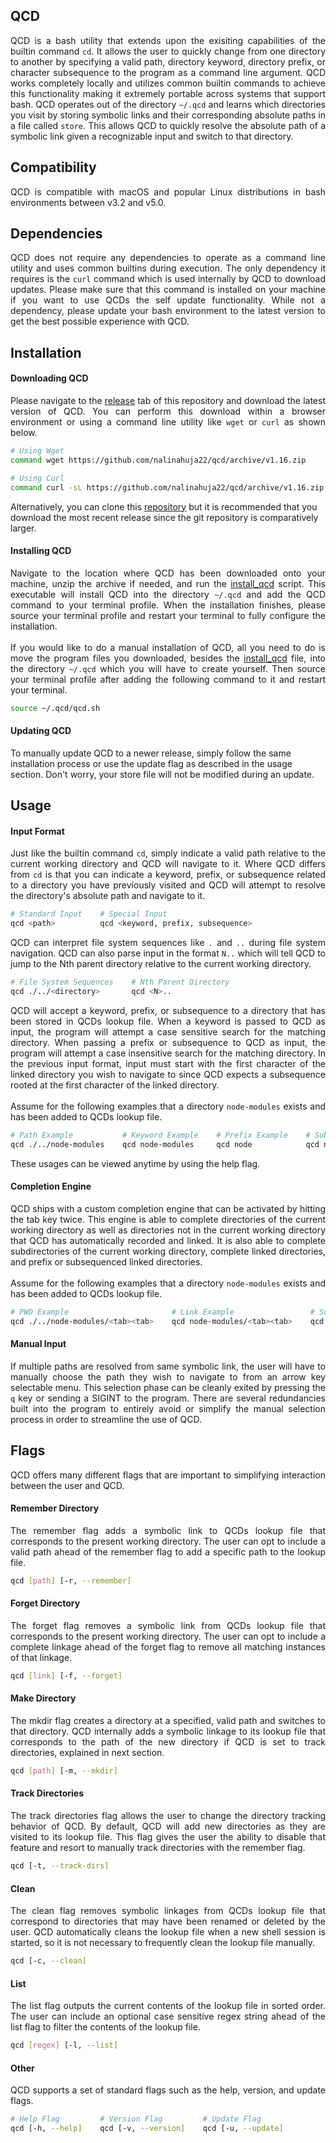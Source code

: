 ## QCD
<p align="justify">
QCD is a bash utility that extends upon the exisiting capabilities of the builtin command <code>cd</code>. It allows the user to quickly change from one directory to another by specifying a valid path, directory keyword, directory prefix, or character subsequence to the program as a command line argument. QCD works completely locally and utilizes common builtin commands to achieve this functionality making it extremely portable across systems that support bash. QCD operates out of the directory <code>~/.qcd</code> and learns which directories you visit by storing symbolic links and their corresponding absolute paths in a file called <code>store</code>. This allows QCD to quickly resolve the absolute path of a symbolic link given a recognizable input and switch to that directory.
</p>

## Compatibility
<p align="justify">
QCD is compatible with macOS and popular Linux distributions in bash environments between v3.2 and v5.0.
</p>

## Dependencies
<p align="justify">
QCD does not require any dependencies to operate as a command line utility and uses common builtins during execution. The only dependency it requires is the <code>curl</code> command which is used internally by QCD to download updates. Please make sure that this command is installed on your machine if you want to use QCDs the self update functionality. While not a dependency, please update your bash environment to the latest version to get the best possible experience with QCD.
</p>

## Installation

#### Downloading QCD
<p align="justify">
Please navigate to the <a href="https://github.com/nalinahuja22/qcd/releases">release</a> tab of this repository and download the latest version of QCD. You can perform this download within a browser environment or using a command line utility like <code>wget</code> or <code>curl</code> as shown below.

```bash
# Using Wget
command wget https://github.com/nalinahuja22/qcd/archive/v1.16.zip

# Using Curl
command curl -sL https://github.com/nalinahuja22/qcd/archive/v1.16.zip > v1.16.zip
```

Alternatively, you can clone this <a href="https://github.com/nalinahuja22/qcd">repository</a> but it is recommended that you download the most recent release since the git repository is comparatively larger.
</p>

#### Installing QCD
<p align="justify">
Navigate to the location where QCD has been downloaded onto your machine, unzip the archive if needed, and run the <a href="https://github.com/nalinahuja22/qcd/blob/master/install_qcd">install_qcd</a> script. This executable will install QCD into the directory <code>~/.qcd</code> and add the QCD command to your terminal profile. When the installation finishes, please source your terminal profile and restart your terminal to fully configure the installation.<br><br>If you would like to do a manual installation of QCD, all you need to do is move the program files you downloaded, besides the <a href="https://github.com/nalinahuja22/qcd/blob/master/install_qcd">install_qcd</a> file, into the directory <code>~/.qcd</code> which you will have to create yourself. Then source your terminal profile after adding the following command to it and restart your terminal.

```bash
source ~/.qcd/qcd.sh
```

#### Updating QCD
To manually update QCD to a newer release, simply follow the same installation process or use the update flag as described in the usage section. Don't worry, your store file will not be modified during an update.
</p>

## Usage

#### Input Format
<p align="justify">
Just like the builtin command <code>cd</code>, simply indicate a valid path relative to the current working directory and QCD will navigate to it. Where QCD differs from <code>cd</code> is that you can indicate a keyword, prefix, or subsequence related to a directory you have previously visited and QCD will attempt to resolve the directory's absolute path and navigate to it.
</p>

```bash
# Standard Input    # Special Input
qcd <path>          qcd <keyword, prefix, subsequence>
```

<p align="justify">
QCD can interpret file system sequences like <code>.</code> and <code>..</code> during file system navigation. QCD can also parse input in the format <code>N..</code> which will tell QCD to jump to the Nth parent directory relative to the current working directory.
</p>

```bash
# File System Sequences    # Nth Parent Directory
qcd ./../<directory>       qcd <N>..
```

<p align="justify">
QCD will accept a keyword, prefix, or subsequence to a directory that has been stored in QCDs lookup file. When a keyword is passed to QCD as input, the program will attempt a case sensitive search for the matching directory. When passing a prefix or subsequence to QCD as input, the program will attempt a case insensitive search for the matching directory. In the previous input format, input must start with the first character of the linked directory you wish to navigate to since QCD expects a subsequence rooted at the first character of the linked directory.<br><br>Assume for the following examples that a directory <code>node-modules</code> exists and has been added to QCDs lookup file.
</p>

```bash
# Path Example           # Keyword Example    # Prefix Example    # Subsequence Example
qcd ./../node-modules    qcd node-modules     qcd node            qcd nm
```

<p align="justify">
These usages can be viewed anytime by using the help flag.
</p>

#### Completion Engine
<p align="justify">
QCD ships with a custom completion engine that can be activated by hitting the tab key twice. This engine is able to complete directories of the current working directory as well as directories not in the current working directory that QCD has automatically recorded and linked. It is also able to complete subdirectories of the current working directory, complete linked directories, and prefix or subsequenced linked directories.<br><br>Assume for the following examples that a directory <code>node-modules</code> exists and has been added to QCDs lookup file.
</p>

```bash
# PWD Example                       # Link Example                 # Subsequence Example
qcd ./../node-modules/<tab><tab>    qcd node-modules/<tab><tab>    qcd nm/<tab><tab>
```

#### Manual Input
<p align="justify">
If multiple paths are resolved from same symbolic link, the user will have to manually choose the path they wish to navigate to from an arrow key selectable menu. This selection phase can be cleanly exited by pressing the <code>q</code> key or sending a SIGINT to the program. There are several redundancies built into the program to entirely avoid or simplify the manual selection process in order to streamline the use of QCD.
</p>

## Flags
<p align="justify">
QCD offers many different flags that are important to simplifying interaction between the user and QCD.
</p>

#### Remember Directory
<p align="justify">
The remember flag adds a symbolic link to QCDs lookup file that corresponds to the present working directory. The user can opt to include a valid path ahead of the remember flag to add a specific path to the lookup file.
</p>

```bash
qcd [path] [-r, --remember]
```

#### Forget Directory
<p align="justify">
The forget flag removes a symbolic link from QCDs lookup file that corresponds to the present working directory. The user can opt to include a complete linkage ahead of the forget flag to remove all matching instances of that linkage.
</p>

```bash
qcd [link] [-f, --forget]
```

#### Make Directory
<p align="justify">
The mkdir flag creates a directory at a specified, valid path and switches to that directory. QCD internally adds a symbolic linkage to its lookup file that corresponds to the path of the new directory if QCD is set to track directories, explained in next section.
</p>

```bash
qcd [path] [-m, --mkdir]
```

#### Track Directories
<p align="justify">
The track directories flag allows the user to change the directory tracking behavior of QCD. By default, QCD will add new directories as they are visited to its lookup file. This flag gives the user the ability to disable that feature and resort to manually track directories with the remember flag.
</p>

```bash
qcd [-t, --track-dirs]
```

#### Clean
<p align="justify">
The clean flag removes symbolic linkages from QCDs lookup file that correspond to directories that may have been renamed or deleted by the user. QCD automatically cleans the lookup file when a new shell session is started, so it is not necessary to frequently clean the lookup file manually.
</p>

```bash
qcd [-c, --clean]
```

#### List
<p align="justify">
The list flag outputs the current contents of the lookup file in sorted order. The user can include an optional case sensitive regex string ahead of the list flag to filter the contents of the lookup file.
</p>

```bash
qcd [regex] [-l, --list]
```

#### Other
<p align="justify">
QCD supports a set of standard flags such as the help, version, and update flags.
</p>

```bash
# Help Flag         # Version Flag         # Update Flag
qcd [-h, --help]    qcd [-v, --version]    qcd [-u, --update]  
```

